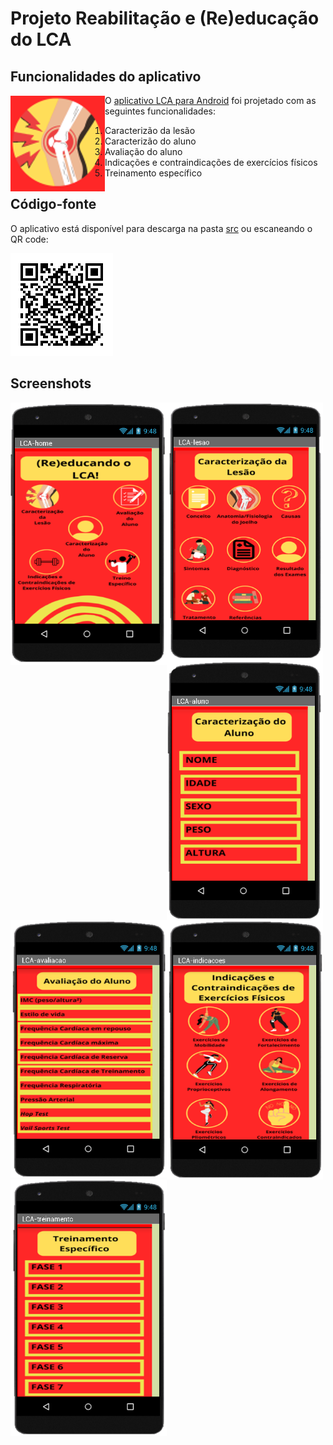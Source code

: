 # Projeto Reabilitação e (Re)educação do LCA


## Funcionalidades do aplicativo
<img src="images/lca-icon.png" align="left"/>

O [aplicativo LCA para Android](src/LCA.apk) foi projetado com as seguintes funcionalidades:

1. Caracterizão da lesão
2. Caracterizão do aluno
3. Avaliação do aluno
4. Indicações e contraindicações de exercícios físicos
5. Treinamento específico

## Código-fonte
O aplicativo está disponível para descarga na pasta [src](src/)
ou escaneando o QR code:

![](images/lca-qr.png)

## Screenshots

<img src="images/lca-app01.png" align="left" width="250">           

<img src="images/lca-app02.png" align="left" width="250">         

<img src="images/lca-app03.png" align="left" width="250">  


<img src="images/lca-app04.png" align="left" width="250">  

<img src="images/lca-app05.png" align="left" width="250">  

<img src="images/lca-app06.png" align="left" width="250">  
